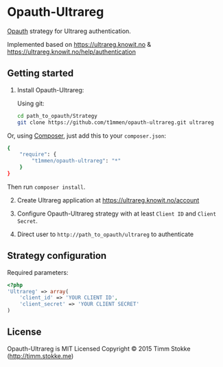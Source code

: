 Opauth-Ultrareg
=============
[Opauth][1] strategy for Ultrareg authentication.

Implemented based on https://ultrareg.knowit.no & https://ultrareg.knowit.no/help/authentication

Getting started
----------------
1. Install Opauth-Ultrareg:

   Using git:
   ```bash
   cd path_to_opauth/Strategy
   git clone https://github.com/t1mmen/opauth-ultrareg.git ultrareg
   ```

  Or, using [Composer](https://getcomposer.org/), just add this to your `composer.json`:

   ```bash
   {
       "require": {
           "t1mmen/opauth-ultrareg": "*"
       }
   }
   ```
   Then run `composer install`.


2. Create Ultrareg application at https://ultrareg.knowit.no/account

3. Configure Opauth-Ultrareg strategy with at least `Client ID` and `Client Secret`.

4. Direct user to `http://path_to_opauth/ultrareg` to authenticate

Strategy configuration
----------------------

Required parameters:

```php
<?php
'Ultrareg' => array(
	'client_id' => 'YOUR CLIENT ID',
	'client_secret' => 'YOUR CLIENT SECRET'
)
```

License
---------
Opauth-Ultrareg is MIT Licensed
Copyright © 2015 Timm Stokke (http://timm.stokke.me)

[1]: https://github.com/opauth/opauth
